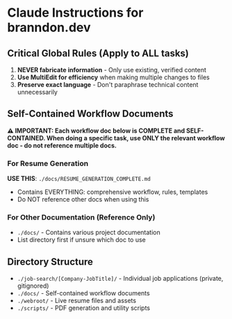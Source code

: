 # Claude Instructions for branndon.dev

## Critical Global Rules (Apply to ALL tasks)

1. **NEVER fabricate information** - Only use existing, verified content
2. **Use MultiEdit for efficiency** when making multiple changes to files
3. **Preserve exact language** - Don't paraphrase technical content unnecessarily

## Self-Contained Workflow Documents

**⚠️ IMPORTANT: Each workflow doc below is COMPLETE and SELF-CONTAINED. When doing a specific task, use ONLY the relevant workflow doc - do not reference multiple docs.**

### For Resume Generation

**USE THIS**: `./docs/RESUME_GENERATION_COMPLETE.md`

-   Contains EVERYTHING: comprehensive workflow, rules, templates
-   Do NOT reference other docs when using this

### For Other Documentation (Reference Only)

-   `./docs/` - Contains various project documentation
-   List directory first if unsure which doc to use

## Directory Structure

-   `./job-search/[Company-JobTitle]/` - Individual job applications (private, gitignored)
-   `./docs/` - Self-contained workflow documents
-   `./webroot/` - Live resume files and assets
-   `./scripts/` - PDF generation and utility scripts
